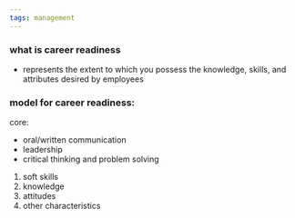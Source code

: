 ```yaml
---
tags: management
---
```


### what is career readiness
- represents the extent to which you possess the knowledge, skills, and attributes desired by employees

### model for career readiness:

core:
- oral/written communication
- leadership
- critical thinking and problem solving

1. soft skills
2. knowledge
3. attitudes
4. other characteristics

